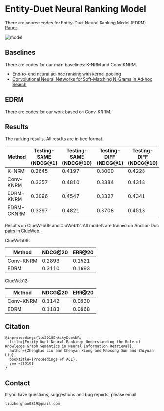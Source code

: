 # Entity-Duet Neural Ranking Model
There are source codes for Entity-Duet Neural Ranking Model (EDRM) [Paper](http://aclweb.org/anthology/P18-1223).


![model](https://github.com/thunlp/EntityDuetNeuralRanking/blob/master/model.png)

## Baselines

There are codes for our main baselines: K-NRM and Conv-KNRM.

- [End-to-end neural ad-hoc ranking with kernel pooling](http://www.cs.cmu.edu/afs/cs/user/cx/www/papers/K-NRM.pdf)
- [Convolutional Neural Networks for Soft-Matching N-Grams in Ad-hoc Search](http://www.cs.cmu.edu/~zhuyund/papers/WSDM_2018_Dai.pdf)


## EDRM

There are codes for our work based on Conv-KNRM.


## Results

The ranking results. All results are in trec format.



| Method | Testing\-SAME \(NDCG@1\) | Testing\-SAME \(NDCG@10\)| Testing\-DIFF \(NDCG@1\)| Testing\-DIFF \(NDCG@10\)|  Testing\-RAW \(MRR\)|
| --------  | -------- | --------  | --------  |  --------  | --------  |
|K\-NRM|0\.2645|0\.4197|0\.3000|0\.4228|0\.3447|
|Conv\-KNRM|0\.3357|0\.4810|0\.3384|0\.4318|0\.3582|
|EDRM\-KNRM|0\.3096|0\.4547|0\.3327|0\.4341|0\.3616|
|EDRM\-CKNRM	|0\.3397|0\.4821|0\.3708|0\.4513|0\.3892|



Results on ClueWeb09 and CluWeb12. All models are trained on Anchor-Doc pairs in ClueWeb.

ClueWeb09:

| Method | NDCG@20 | ERR@20 |
| ------ | ------- | ------ |
|Conv\-KNRM|0\.2893|0\.1521|
|EDRM|0\.3110|0\.1693|

ClueWeb12:

| Method | NDCG@20 | ERR@20 |
| ------ | ------- | ------ |
|Conv\-KNRM|0\.1142|0\.0930|
|EDRM|0\.1183|0\.0968|

## Citation
```
@inproceedings{liu2018EntityDuetNR,
  title={Entity-Duet Neural Ranking: Understanding the Role of Knowledge Graph Semantics in Neural Information Retrieval},
  author={Zhenghao Liu and Chenyan Xiong and Maosong Sun and Zhiyuan Liu},
  booktitle={Proceedings of ACL},
  year={2018}
}
```

## Contact
If you have questions, suggestions and bug reports, please email 
```
liuzhenghao0819@gmail.com.
```